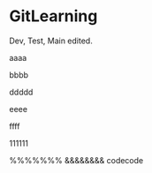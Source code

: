 # GitLearning

Dev, Test, Main edited.

aaaa

bbbb

ddddd

eeee

ffff

111111

%%%%%%%
&&&&&&&&
codecode